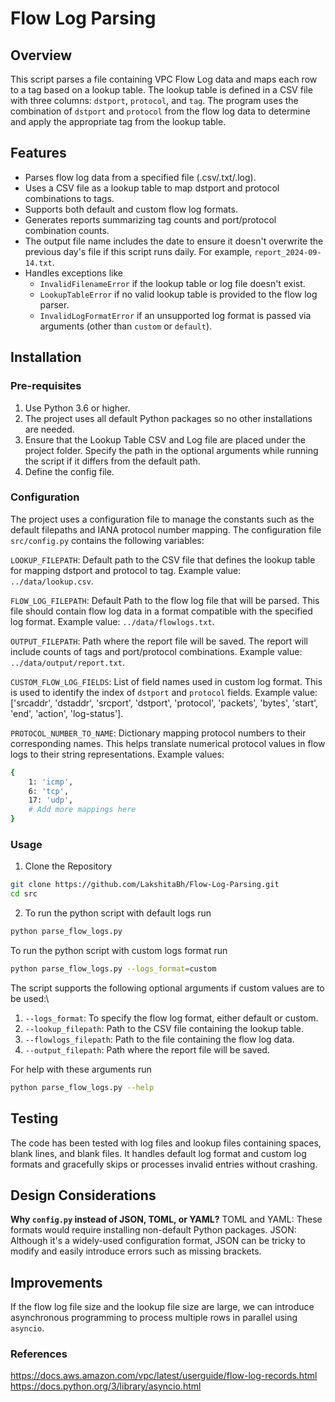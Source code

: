 # Flow Log Parsing

## Overview
This script parses a file containing VPC Flow Log data and maps each row to a tag based on a lookup table. The lookup table is defined in a CSV file with three columns: `dstport`, `protocol`, and `tag`. The program uses the combination of `dstport` and `protocol` from the flow log data to determine and apply the appropriate tag from the lookup table.

## Features
- Parses flow log data from a specified file (.csv/.txt/.log).
- Uses a CSV file as a lookup table to map dstport and protocol combinations to tags.
- Supports both default and custom flow log formats.
- Generates reports summarizing tag counts and port/protocol combination counts.
- The output file name includes the date to ensure it doesn't overwrite the previous day's file if this script runs daily. For example, `report_2024-09-14.txt`.
- Handles exceptions like
  - `InvalidFilenameError` if the lookup table or log file doesn't exist.
  - `LookupTableError` if no valid lookup table is provided to the flow log parser.
  - `InvalidLogFormatError` if an unsupported log format is passed via arguments (other than `custom` or `default`).

## Installation

### Pre-requisites
1. Use Python 3.6 or higher.
2. The project uses all default Python packages so no other installations are needed.
3. Ensure that the Lookup Table CSV and Log file are placed under the project folder. Specify the path in the optional arguments while running the script if it differs from the default path.
4. Define the config file.

### Configuration
The project uses a configuration file to manage the constants such as the default filepaths and IANA protocol number mapping. The configuration file `src/config.py` contains the following variables:

`LOOKUP_FILEPATH`: Default path to the CSV file that defines the lookup table for mapping dstport and protocol to tag. Example value: `../data/lookup.csv`.

`FLOW_LOG_FILEPATH`: Default Path to the flow log file that will be parsed. This file should contain flow log data in a format compatible with the specified log format. Example value: `../data/flowlogs.txt`.

`OUTPUT_FILEPATH`: Path where the report file will be saved. The report will include counts of tags and port/protocol combinations. Example value: `../data/output/report.txt`.

`CUSTOM_FLOW_LOG_FIELDS`: List of field names used in custom log format. This is used to identify the index of `dstport` and `protocol` fields. Example value: ['srcaddr', 'dstaddr', 'srcport', 'dstport', 'protocol', 'packets', 'bytes', 'start', 'end', 'action', 'log-status'].

`PROTOCOL_NUMBER_TO_NAME`: Dictionary mapping protocol numbers to their corresponding names. This helps translate numerical protocol values in flow logs to their string representations. Example values:

```bash
{
    1: 'icmp',
    6: 'tcp',
    17: 'udp',
    # Add more mappings here
}
```

### Usage
1. Clone the Repository
```bash
git clone https://github.com/LakshitaBh/Flow-Log-Parsing.git
cd src
```
2. To run the python script with default logs run
```bash
python parse_flow_logs.py
```
To run the python script with custom logs format run
```bash
python parse_flow_logs.py --logs_format=custom
```
The script supports the following optional arguments if custom values are to be used:\
1. `--logs_format`: To specify the flow log format, either default or custom.
2. `--lookup_filepath`: Path to the CSV file containing the lookup table.
3. `--flowlogs_filepath`: Path to the file containing the flow log data.
4. `--output_filepath`: Path where the report file will be saved.

For help with these arguments run
```bash
python parse_flow_logs.py --help
```

## Testing
The code has been tested with log files and lookup files containing spaces, blank lines, and blank files. It handles default log format and custom log formats and gracefully skips or processes invalid entries without crashing. 

## Design Considerations
**Why `config.py` instead of JSON, TOML, or YAML?**
TOML and YAML: These formats would require installing non-default Python packages.
JSON: Although it's a widely-used configuration format, JSON can be tricky to modify and easily introduce errors such as missing brackets.

## Improvements
If the flow log file size and the lookup file size are large, we can introduce asynchronous programming to process multiple rows in parallel using `asyncio`.

### References
https://docs.aws.amazon.com/vpc/latest/userguide/flow-log-records.html
https://docs.python.org/3/library/asyncio.html
